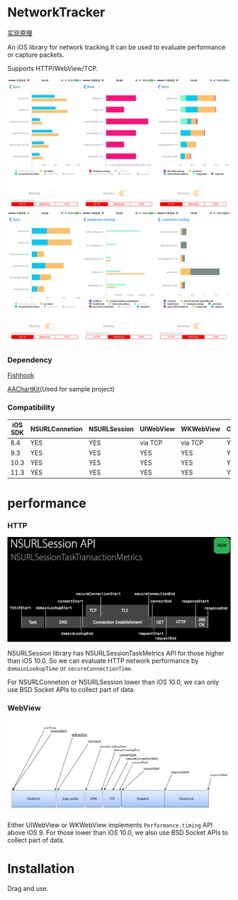 # NetworkTracker

[实现原理](https://www.jianshu.com/p/1c34147030d1)

An iOS library for network tracking.It can be used to evaluate performance or capture packets.

Supports HTTP/WebView/TCP.

![](/assets/Group.png)

### Dependency

[Fishhook](https://github.com/facebook/fishhook)

[AAChartKit](https://github.com/AAChartModel/AAChartKit)(Used for sample project)

### Compatibility

|iOS SDK|NSURLConnetion|NSURLSession|UIWebView|WKWebView|CocoaAyncSocket
|-| - | -| - | -| - |
|8.4| YES | YES  | via TCP | via TCP | YES |
|9.3| YES | YES | YES| YES|YES|
|10.3| YES | YES| YES| YES|YES|
|11.3| YES |YES| YES| YES|YES|

# performance

### HTTP

![](/assets/urlsession.png)

NSURLSession library has NSURLSessionTaskMetrics API for those higher than iOS 10.0.
So we can evaluate HTTP network performance by ```domainLookupTime``` or ```secureConnectionTime```.

For NSURLConnetion or NSURLSession lower than iOS 10.0, we can only use BSD Socket APIs to collect part of data.

### WebView

![](/assets/webview.png)

Either UIWebView or WKWebView implements ```Performance.timing``` API above iOS 9.
For those lower than iOS 10.0, we also use BSD Socket APIs to collect part of data.


# Installation

Drag and use.
